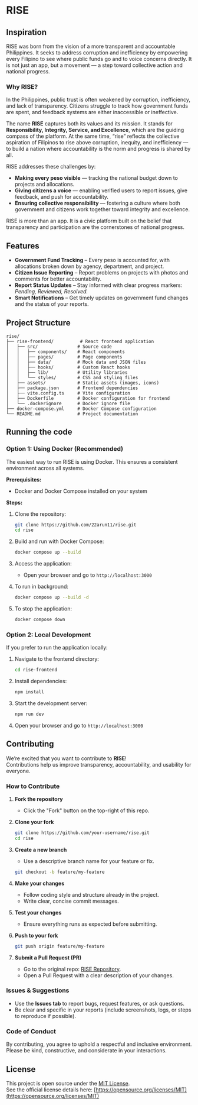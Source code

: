 
# RISE

## Inspiration

RISE was born from the vision of a more transparent and accountable Philippines. It seeks to address corruption and inefficiency by empowering every Filipino to see where public funds go and to voice concerns directly. It is not just an app, but a movement — a step toward collective action and national progress.

### Why RISE?

In the Philippines, public trust is often weakened by corruption, inefficiency, and lack of transparency. Citizens struggle to track how government funds are spent, and feedback systems are either inaccessible or ineffective.

The name **RISE** captures both its values and its mission. It stands for **Responsibility, Integrity, Service, and Excellence**, which are the guiding compass of the platform. At the same time, “rise” reflects the collective aspiration of Filipinos to rise above corruption, inequity, and inefficiency — to build a nation where accountability is the norm and progress is shared by all.

RISE addresses these challenges by:

* **Making every peso visible** — tracking the national budget down to projects and allocations.
* **Giving citizens a voice** — enabling verified users to report issues, give feedback, and push for accountability.
* **Ensuring collective responsibility** — fostering a culture where both government and citizens work together toward integrity and excellence.

RISE is more than an app. It is a civic platform built on the belief that transparency and participation are the cornerstones of national progress.

## Features

- **Government Fund Tracking** – Every peso is accounted for, with allocations broken down by agency, department, and project.  
- **Citizen Issue Reporting** – Report problems on projects with photos and comments for better accountability.  
- **Report Status Updates** – Stay informed with clear progress markers: *Pending, Reviewed, Resolved.*  
- **Smart Notifications** – Get timely updates on government fund changes and the status of your reports.

## Project Structure

```
rise/
├── rise-frontend/          # React frontend application
│   ├── src/               # Source code
│   │   ├── components/    # React components
│   │   ├── pages/         # Page components
│   │   ├── data/          # Mock data and JSON files
│   │   ├── hooks/         # Custom React hooks
│   │   ├── lib/           # Utility libraries
│   │   └── styles/        # CSS and styling files
│   ├── assets/            # Static assets (images, icons)
│   ├── package.json       # Frontend dependencies
│   ├── vite.config.ts     # Vite configuration
│   ├── Dockerfile         # Docker configuration for frontend
│   └── .dockerignore      # Docker ignore file
├── docker-compose.yml     # Docker Compose configuration
└── README.md              # Project documentation
```  

## Running the code

### Option 1: Using Docker (Recommended)

The easiest way to run RISE is using Docker. This ensures a consistent environment across all systems.

**Prerequisites:**
- Docker and Docker Compose installed on your system

**Steps:**
1. Clone the repository:
   ```bash
   git clone https://github.com/22arun11/rise.git
   cd rise
   ```

2. Build and run with Docker Compose:
   ```bash
   docker compose up --build
   ```

3. Access the application:
   - Open your browser and go to `http://localhost:3000`

4. To run in background:
   ```bash
   docker compose up --build -d
   ```

5. To stop the application:
   ```bash
   docker compose down
   ```

### Option 2: Local Development

If you prefer to run the application locally:

1. Navigate to the frontend directory:
   ```bash
   cd rise-frontend
   ```

2. Install dependencies:
   ```bash
   npm install
   ```

3. Start the development server:
   ```bash
   npm run dev
   ```

4. Open your browser and go to `http://localhost:3000`

## Contributing

We’re excited that you want to contribute to **RISE**!  
Contributions help us improve transparency, accountability, and usability for everyone.  

### How to Contribute

1. **Fork the repository**  
   - Click the "Fork" button on the top-right of this repo.  

2. **Clone your fork**  
    ```bash
    git clone https://github.com/your-username/rise.git
    cd rise
    ```

3. **Create a new branch**

   * Use a descriptive branch name for your feature or fix.

   ```bash
   git checkout -b feature/my-feature
   ```

4. **Make your changes**

   * Follow coding style and structure already in the project.
   * Write clear, concise commit messages.

5. **Test your changes**

   * Ensure everything runs as expected before submitting.

6. **Push to your fork**

   ```bash
   git push origin feature/my-feature
   ```

7. **Submit a Pull Request (PR)**

   * Go to the original repo: [RISE Repository](https://github.com/lukexodus/rise).
   * Open a Pull Request with a clear description of your changes.

### Issues & Suggestions

* Use the **Issues tab** to report bugs, request features, or ask questions.
* Be clear and specific in your reports (include screenshots, logs, or steps to reproduce if possible).

### Code of Conduct

By contributing, you agree to uphold a respectful and inclusive environment.
Please be kind, constructive, and considerate in your interactions.

## License

This project is open source under the [MIT License](LICENSE).  
See the official license details here: [https://opensource.org/licenses/MIT](https://opensource.org/licenses/MIT)
